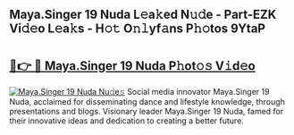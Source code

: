 ## Maya.Singer 19 Nuda L𝚎a𝚔ed N𝚞𝚍e - Part-EZK Vi𝚍𝚎o L𝚎a𝚔s - H𝚘𝚝 O𝚗𝚕yf𝚊ns P𝚑𝚘tos 9YtaP

# <h2><a href="http://kf1b6s6.oniu.top/?m=Maya.Singer+19+Nuda">🔗👉 🔴 Maya.Singer 19 Nuda P𝚑ot𝚘𝚜 V𝚒d𝚎o</a></h2>

[![Maya.Singer 19 Nuda Nu𝚍e𝚜](https://i.imgur.com/0qMVB7G.gif)](http://kf1b6s6.oniu.top/?m=Maya.Singer+19+Nuda)
Social media innovator Maya.Singer 19 Nuda, acclaimed for disseminating dance and lifestyle knowledge, through presentations and blogs. Visionary leader Maya.Singer 19 Nuda, famed for their innovative ideas and dedication to creating a better future.  
